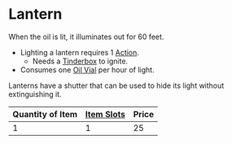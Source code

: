 # Lantern

When the oil is lit, it illuminates out for 60 feet. 
- Lighting a lantern requires 1 [Action](../../../../../Game%20Procedures/Action.md).
	- Needs a [Tinderbox](../10%20Coins/Tinderbox.md) to ignite.
- Consumes one [Oil Vial](../10%20Coins/Oil%20Vial.md) per hour of light.

Lanterns have a shutter that can be used to hide its light without extinguishing it.

| Quantity of Item | [Item Slots](../../../../../Player%20Characters/Derived%20Statistics/Item%20Slots.md) | Price |
| ---------------- | ------------------------------------------------------------------------------------- | ----- |
| 1                | 1                                                                                     | 25    |
